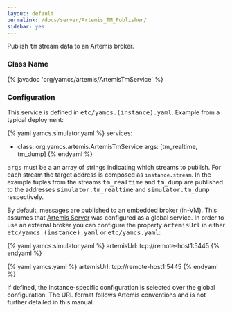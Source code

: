 ```yaml
---
layout: default
permalink: /docs/server/Artemis_TM_Publisher/
sidebar: yes
---
```


Publish <tt>tm</tt> stream data to an Artemis broker.

### Class Name
{% javadoc 'org/yamcs/artemis/ArtemisTmService' %}

### Configuration

This service is defined in <tt>etc/yamcs.(instance).yaml</tt>. Example from a typical deployment:

{% yaml yamcs.simulator.yaml %}
services:
  - class: org.yamcs.artemis.ArtemisTmService
    args: [tm_realtime, tm_dump]
{% endyaml %}

<tt>args</tt> must be a an array of strings indicating which streams to publish. For each stream the target address is composed as `instance.stream`. In the example tuples from the streams <tt>tm_realtime</tt> and <tt>tm_dump</tt> are published to the addresses <tt>simulator.tm_realtime</tt> and <tt>simulator.tm_dump</tt> respectively.

By default, messages are published to an embedded broker (in-VM). This assumes that [Artemis Server](../Artemis_Server/) was configured as a global service. In order to use an external broker you can configure the property <tt>artemisUrl</tt> in either <tt>etc/yamcs.(instance).yaml</tt> or <tt>etc/yamcs.yaml</tt>:

{% yaml yamcs.simulator.yaml %}
artemisUrl: tcp://remote-host1:5445
{% endyaml %}

{% yaml yamcs.yaml %}
artemisUrl: tcp://remote-host1:5445
{% endyaml %}

If defined, the instance-specific configuration is selected over the global configuration. The URL format follows Artemis conventions and is not further detailed in this manual.
